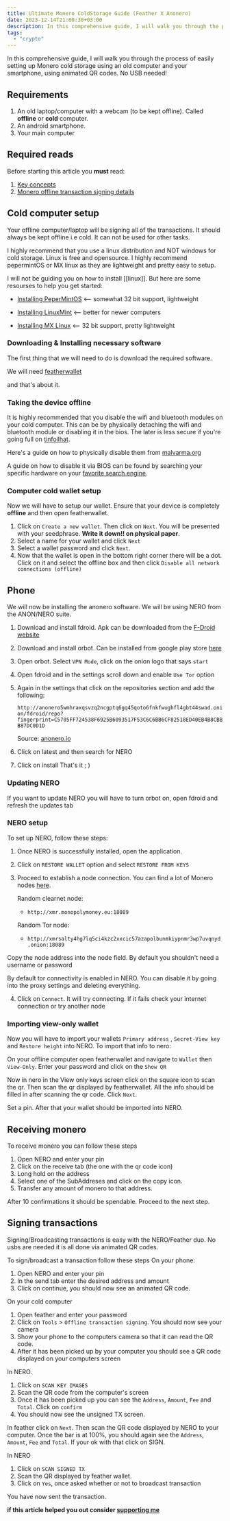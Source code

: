 ```yaml
---
title: Ultimate Monero ColdStorage Guide (Feather X Anonero)
date: 2023-12-14T21:00:30+03:00
description: In this comprehensive guide, I will walk you through the process of easily setting up Monero cold storage using an old computer and your smartphone, using animated QR codes. No USB needed!
tags:
  - "crypto"
---
```


In this comprehensive guide, I will walk you through the process of easily setting up Monero cold storage using an old computer and your smartphone, using animated QR codes. No USB needed!


## Requirements
1. An old laptop/computer with a webcam (to be kept offline). Called **offline** or **cold** computer.
2. An android smartphone.
3. Your main computer

## Required reads 
Before starting this article you **must** read:
1. [Key concepts](https://malvarma.org/before_we_start/what_things_mean.html)
2. [Monero offline transaction signing details](https://monero.stackexchange.com/questions/2426/offline-transaction-signing-what-are-the-details)
## Cold computer setup

Your offline computer/laptop will be signing all of the transactions. It should always be kept offline i.e cold. It can not be used for other tasks.

I highly recommend that you use a linux distribution and NOT windows for cold storage. Linux is free and opensource. I highly recommend pepermintOS or MX linux as they are lightweight and pretty easy to setup. 

I will not be guiding you on how to install [[linux]]. But here are some resourses to help you get started:

- [Installing PeperMintOS](https://peppermintos.com/guide/downloading/) <--  somewhat 32 bit support, lightweight

- [Installing LinuxMint](https://linuxmint-installation-guide.readthedocs.io/en/latest/install.html) <-- better for newer computers

- [Installing MX Linux](https://www.makeuseof.com/how-to-install-mx-linux/) <-- 32 bit support, pretty lightweight

### Downloading & Installing necessary software

The first thing that we will need to do is download the required software.

We will need [featherwallet](https://featherwallet.org)

and that's about it.

### Taking the device offline

It is highly recommended that you disable the wifi and bluetooth modules on your cold computer. This can be by physically detaching the wifi and bluetooth module or disabling it in the bios. The later is less secure if you're going full on [tinfoilhat](https://i.imgur.com/p5h6STu.jpeg). 

Here's a guide on how to physically disable them from [malvarma.org](https://malvarma.org/cold_wallet/prepare_the_hardware.html)

A guide on how to disable it via BIOS can be found by searching your specific hardware on your [favorite search engine](https://searx.org/). 

### Computer cold wallet setup

Now we will have to setup our wallet. Ensure that your device is completely **offline** and then open featherwallet.

1. Click on `Create a new wallet`. Then click on `Next`. You will be presented with your seedphrase. **Write it down!! on physical paper**. 
2. Select a name for your wallet and click `Next`
3. Select a wallet password and click `Next`.
4. Now that the wallet is open in the bottom right corner there will be a dot. Click on it and select the offline box and then click `Disable all network connections (offline)`


## Phone

We will now be installing the anonero software. We will be using NERO from the ANON/NERO suite.
1. Download and install fdroid. Apk can be downloaded from the [F-Droid website](https://fdroid.org) 
2. Download and install orbot. Can be installed from google play store [here](https://play.google.com/store/apps/details?id=org.torproject.android)
3. Open orbot. Select `VPN Mode`, click on the onion logo that says `start`
4. Open fdroid and in the settings scroll down and enable `Use Tor` option
5. Again in the settings that click on the repositories section and add the following:

    `http://anonero5wmhraxqsvzq2ncgptq6gq45qoto6fnkfwughfl4gbt44swad.onion/fdroid/repo?fingerprint=C5705FF724538F6925B6093517F53C6C6BB6CF82518ED40EB4B8CBBB87DC0D1D`

    Source: [anonero.io](https://anonero.io)
6. Click on  latest and then search for NERO
7. Click on install
That's it ; )

### Updating NERO

If you want to update NERO you will have to turn orbot on, open fdroid and refresh the updates tab

### NERO setup
To set up NERO, follow these steps:

1. Once NERO is successfully installed, open the application.

2. Click on `RESTORE WALLET` option and select `RESTORE FROM KEYS`

3. Proceed to establish a node connection. You can find a lot of Monero nodes [here](https://monero.fail).

   Random clearnet node:
   - `http://xmr.monopolymoney.eu:18089`

   Random Tor node:
   - `http://xmrsalty4hg7lq5ci4kzc2xxcic57azapolbunmkiypnmr3wp7uvqnyd.onion:18089`

  Copy the node address into the node field. By default you shouldn't need a username or password 

  By default tor connectivity is enabled in NERO. You can disable it by going into the proxy settings and deleting everything.

4. Click on `Connect`. It will try connecting. If it fails check your internet connection or try another node 

### Importing view-only wallet

Now you will have to import your wallets `Primary address` , `Secret-View key` and `Restore height` into NERO. To import that info to nero:

On your offline computer open featherwallet and navigate to `Wallet` then `View-Only`. Enter your password and click on the `Show QR`

Now in nero in the View only keys screen click on the square icon to scan the qr. Then scan the qr displayed by featherwallet. All the info should be filled in after scanning the qr code. Click `Next`.

Set a pin. After that your wallet should be imported into NERO.

## Receiving monero
To receive monero you can follow these steps
1. Open NERO and enter your pin
2. Click on the receive tab (the one with the qr code icon)
3. Long hold on the address
4. Select one of the SubAddreses and click on the copy icon.
5. Transfer any amount of monero to that address.

After 10 confirmations it should be spendable. Proceed to the next step.

## Signing transactions

Signing/Broadcasting transactions is easy with the NERO/Feather duo. No usbs are needed it is all done via animated QR codes.

To sign/broadcast a transaction follow these steps
On your phone:
1. Open NERO and enter your pin
2. In the send tab enter the desired address and amount 
3. Click on continue, you should now see an animated QR code.

On your cold computer
1. Open feather and enter your password
2. Click on `Tools` > `Offline transaction signing`. You should now see your camera
3. Show your phone to the computers camera so that it can read the QR code.
4. After it has been picked up by your computer you should see a QR code displayed on your computers screen

In NERO.
1. Click on `SCAN KEY IMAGES`
2. Scan the QR code from the computer's screen 
3. Once it has been picked up you can see the `Address`, `Amount`, `Fee` and `Total`. Click on `confirm`
4. You should now see the unsigned TX screen.

In feather click on `Next`. Then scan the QR code displayed by NERO to your computer. Once the bar is at 100%, you should again see the `Address`, `Amount`, `Fee` and `Total`. If your ok with that click on SIGN.

In NERO
1. Click on `SCAN SIGNED TX`
2. Scan the QR displayed by feather wallet.
3. Click on `Yes`, once asked whether or not to broadcast transaction

You have now sent the transaction.

**if this article helped you out consider [supporting me](../../donate/)**

